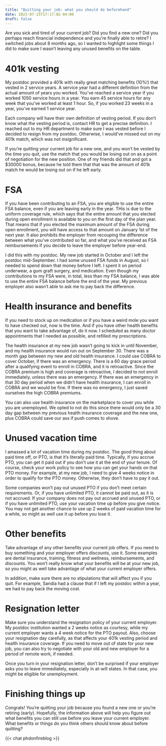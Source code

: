 ```yaml
---
title: "Quitting your job: what you should do beforehand"
date: 2023-07-15T17:17:02-04:00
draft: false
---
```

Are you sick and tired of your current job? Did you find a new one? Did you perhaps reach financial independence and you’re finally able to retire? I switched jobs about 8 months ago, so I wanted to highlight some things I did to make sure I wasn’t leaving any unused benefits on the table.

# 401k vesting
My postdoc provided a 401k with really great matching benefits (10%!) that vested in 2 service years. A service year had a different definition from the actual amount of years you worked. You’ve reached a service year if you worked 1050 service hours in a year. You earn 45 service hours for any week that you’ve worked at least 1 hour. So, if you worked 23 weeks in a year, you’ve earned 1 service year. 

Each company will have their own definition of vesting period. If you don’t know what the vesting period is, contact HR to get a precise definition. I reached out to my HR department to make sure I was vested before I decided to resign from my postdoc. Otherwise, I would’ve missed out on my 401k match, which was not insignificant.

If you’re quitting your current job for a new one, and you won’t be vested by the time you quit, use the match that you would be losing out on as a point of negotiation for the new position. One of my friends did that and got a $30000 bonus, because he told them that that was the amount of 401k match he would be losing out on if he left early. 

# FSA

If you have been contributing to an FSA, you are eligible to use the entire FSA balance, even if you are leaving early in the year. THis is due to the uniform coverage rule, which says that the entire amount that you elected during open enrollment is available to you on the first day of the plan year. That means that if you elected the maximum amount of the FSA during open enrollment, you will have access to that amount on January 1st of the next year. It also prohibits the employer from recouping the difference between what you’ve contributed so far, and what you’ve received as FSA reimbursements if you decide to leave the employer before year-end. 

I did this with my postdoc. My new job started in October and I left the postdoc mid-September. I had some unused FSA funds in August, so I needed to spend down that money before I left. I spent it on period underwear, a gum graft surgery, and medication. Even though my contributions to my FSA were, in total, less than my FSA balance, I was able to use the entire FSA balance before the end of the year. My previous employer also wasn’t able to ask me to pay back the difference. 

# Health insurance and benefits
If you need to stock up on medication or if you have a weird mole you want to have checked out, now is the time. And if you have other health benefits that you want to take advantage of, do it now. I scheduled as many doctor appointments that I needed as possible, and refilled my prescriptions. 

The health insurance at my new job wasn’t going to kick in until November, and my health insurance would run out on September 30. There was a month gap between my new and old health insurance. I could use COBRA to cover October, if there was an emergency. There is a 60 day grace period after a qualifying event to enroll in COBRA, and it is retroactive. Since the COBRA premium is high and coverage is retroactive, I decided to not enroll immediately, unless there was an emergency. If there was an emergency in that 30 day period when we didn’t have health insurance, I can enroll in COBRA and we would be fine. If there was no emergency, I just saved ourselves the high COBRA premiums.

You can also use health insurance on the marketplace to cover you while you are unemployed. We opted to not do this since there would only be a 30 day gap between my previous health insurance coverage and the new one, plus COBRA could save our ass if push comes to shove. 

# Unused vacation time
I amassed a lot of vacation time during my postdoc. The good thing about paid time off, or PTO, is that it’s literally paid time. Typically, if you accrue PTO, you can get it paid out if you don’t use it at the end of your tenure. Of course, check your work policy to see how you can get your hands on that PTO money. For example, at my new job, I need to give 4 weeks notice in order to qualify for the PTO money. Otherwise, they don’t have to pay it out. 

Some companies won’t pay out unused PTO if you don’t meet certain requirements. Or, if you have unlimited PTO, it cannot be paid out, as it is not accrued. If your company does not pay out accrued and unused PTO, or if you have unlimited PTO, use your vacation time up before you give notice. You may not get another chance to use up 2 weeks of paid vacation time for a while, so might as well use it up before you lose it. 

# Other benefits
Take advantage of any other benefits your current job offers. If you need to buy something and your employer offers discounts, use it. Some examples are dental insurance, training, fitness and wellness, reimbursements, and discounts. You won’t really know what your benefits will be at your new job, so you might as well take advantage of what your current employer offers.

In addition, make sure there are no stipulations that will affect you if you quit. For example, Sandia had a clause that if I left my postdoc within a year, we had to pay back the moving cost. 

# Resignation letter
Make sure you understand the resignation policy of your current employer. My postdoc institution wanted a 2 weeks notice as courtesy, while my current employer wants a 4 week notice for the PTO payout. Also, choose your resignation day carefully, as that affects your 401k vesting period and health insurance coverage. If you need to move out of state for your new job, you can also try to negotiate with your old and new employer for a period of remote work, if needed. 

Once you turn in your resignation letter, don’t be surprised if your employer asks you to leave immediately, especially in at-will states. In that case, you might be eligible for unemployment. 

# Finishing things up

Congrats! You’re quitting your job because you found a new one or you’re retiring (early). Hopefully, the information above will help you figure out what benefits you can still use before you leave your current employer. What benefits or things do you think others should know about before quitting?

{{< chat phdonfireblog >}}
